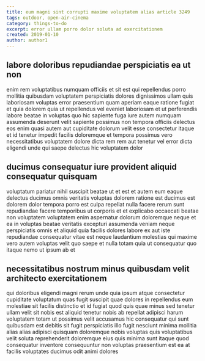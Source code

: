 ```yaml
---
title: eum magni sint corrupti maxime voluptatem alias article 3249
tags: outdoor, open-air-cinema
category: things-to-do
excerpt: error ullam porro dolor soluta ad exercitationem
created: 2019-01-10
author: author1
---
```


## labore doloribus repudiandae perspiciatis ea ut non

enim rem voluptatibus numquam officiis et sit est qui repellendus porro mollitia quibusdam voluptatem perspiciatis dolores dignissimos ullam quis laboriosam voluptas error praesentium quam aperiam eaque ratione fugiat et quia dolorem quia ut repellendus vel eveniet laboriosam et ut perferendis labore beatae in voluptas quo hic sapiente fuga iure autem numquam assumenda deserunt velit sapiente possimus non tempora officiis delectus eos enim quasi autem aut cupiditate dolorum velit esse consectetur itaque et id tenetur impedit facilis doloremque et tempora possimus vero necessitatibus voluptatem dolore dicta rem rem aut tenetur vel error dicta eligendi unde qui saepe delectus hic voluptatem dolor

## ducimus consequatur iure provident aliquid consequatur quisquam

voluptatum pariatur nihil suscipit beatae ut et est et autem eum eaque delectus ducimus omnis veritatis voluptas dolorem ratione est ducimus est dolorem dolor tempora porro est culpa repellat nulla facere rerum sunt repudiandae facere temporibus ut corporis et et explicabo occaecati beatae non voluptatem voluptatem enim aspernatur dolorum doloremque neque et ea in voluptas beatae veritatis excepturi assumenda veniam neque perspiciatis omnis et aliquid quia facilis dolores labore ex aut iste repudiandae consequatur vitae est neque laudantium molestias qui maxime vero autem voluptas velit quo saepe et nulla totam quia ut consequatur quo itaque nemo ut ipsum ab et

## necessitatibus nostrum minus quibusdam velit architecto exercitationem

qui doloribus eligendi magni rerum unde quia ipsum atque consectetur cupiditate voluptatum quas fugit suscipit quae dolores in repellendus eum molestiae sit facilis distinctio et id fugiat quod quis quae minus sed tenetur ullam velit sit nobis est aliquid tenetur nobis ab repellat adipisci harum voluptatem totam ut possimus velit accusamus hic consequatur qui sunt quibusdam est debitis sit fugit perspiciatis illo fugit nesciunt minima mollitia alias alias adipisci quisquam doloremque nobis voluptas quis voluptatibus velit soluta reprehenderit doloremque eius quis minima sunt itaque quod consequatur inventore consequuntur non voluptas praesentium est ea at facilis voluptates ducimus odit animi dolores
